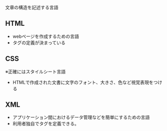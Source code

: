 文章の構造を記述する言語

## HTML
- webページを作成するための言語
- タグの定義が決まっている
## CSS
※正確にはスタイルシート言語
- HTMLで作成された文書に文字のフォント、大きさ、色など視覚表現をつける
## XML
- アプリケーション間におけるデータ管理などを簡単にするための言語
- 利用者独自でタグを定義できる。
